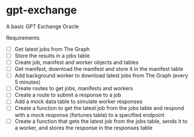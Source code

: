 # gpt-exchange

A basic GPT Exchange Oracle

Requirements

- [ ] Get latest jobs from The Graph
- [ ] Store the results in a jobs table
- [ ] Create job, manifest and worker objects and tables
- [ ] Get manifest, download the manifest and store it in the manifest table
- [ ] Add background worker to download latest jobs from The Graph (every 5 minutes)
- [ ] Create routes to get jobs, manifests and workers
- [ ] Create a route to submit a response to a job
- [ ] Add a mock data table to simulate worker responses
- [ ] Create a function to get the latest job from the jobs table and respond with a mock response (fortunes table) to a specified endpoint
- [ ] Create a function that gets the latest job from the jobs table, sends it to a worker, and stores the response in
  the responses table